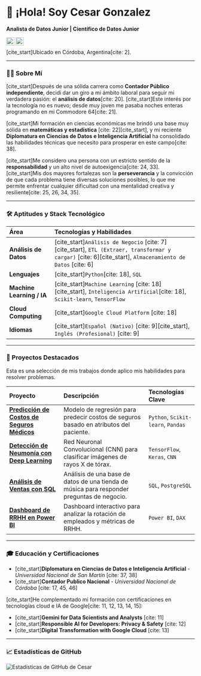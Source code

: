 # 👋 ¡Hola! Soy Cesar Gonzalez
**Analista de Datos Junior | Científico de Datos Junior**

<a href="https://www.linkedin.com/in/cesar-m-gonzalez">
  <img align="left" alt="LinkedIn de Cesar" width="22px" src="https://cdn.jsdelivr.net/npm/simple-icons@v3/icons/linkedin.svg" />
</a>
<a href="mailto:cesarmg77.data@gmail.com">
  <img align="left" alt="Email de Cesar" width="22px" src="https://cdn.jsdelivr.net/npm/simple-icons@v3/icons/gmail.svg" />
</a>
<br>

[cite_start]Ubicado en Córdoba, Argentina[cite: 2].

---

### 👨‍💻 Sobre Mí

[cite_start]Después de una sólida carrera como **Contador Público independiente**, decidí dar un giro a mi ámbito laboral para seguir mi verdadera pasión: el **análisis de datos**[cite: 20]. [cite_start]Este interés por la tecnología no es nuevo; desde muy joven me pasaba noches enteras programando en mi Commodore 64[cite: 21].

[cite_start]Mi formación en ciencias económicas me brindó una base muy sólida en **matemáticas y estadística** [cite: 22][cite_start], y mi reciente **Diplomatura en Ciencias de Datos e Inteligencia Artificial** ha consolidado las habilidades técnicas que necesito para prosperar en este campo[cite: 38].

[cite_start]Me considero una persona con un estricto sentido de la **responsabilidad** y un alto nivel de autoexigencia[cite: 24, 33]. [cite_start]Mis dos mayores fortalezas son la **perseverancia** y la convicción de que cada problema tiene diversas soluciones posibles, lo que me permite enfrentar cualquier dificultad con una mentalidad creativa y resiliente[cite: 25, 26, 34, 35].

---

### 🛠️ Aptitudes y Stack Tecnológico

| Área | Tecnologías y Habilidades |
| :--- | :--- |
| **Análisis de Datos** | [cite_start]`Análisis de Negocio` [cite: 7][cite_start], `ETL (Extraer, transformar y cargar)` [cite: 6][cite_start], `Almacenamiento de Datos` [cite: 6] |
| **Lenguajes** | [cite_start]`Python`[cite: 18], `SQL` |
| **Machine Learning / IA** | [cite_start]`Machine Learning` [cite: 18][cite_start], `Inteligencia Artificial`[cite: 18], `Scikit-learn`, `TensorFlow` |
| **Cloud Computing** | [cite_start]`Google Cloud Platform` [cite: 18] |
| **Idiomas** | [cite_start]`Español (Nativo)` [cite: 9][cite_start], `Inglés (Profesional)` [cite: 9] |

---

### 🚀 Proyectos Destacados

Esta es una selección de mis trabajos donde aplico mis habilidades para resolver problemas.

| Proyecto | Descripción | Tecnologías Clave |
| :--- | :--- | :--- |
| **[Predicción de Costos de Seguros Médicos](https://github.com/Ra77Data/My-Portfolio/tree/main/Machine%20Learning%20Project%20-%20Medical%20Insurance%20Cost%20Prediction)** | Modelo de regresión para predecir costos de seguros basado en atributos del paciente. | `Python`, `Scikit-learn`, `Pandas` |
| **[Detección de Neumonía con Deep Learning](https://github.com/Ra77Data/My-Portfolio/tree/main/Deep%20Learning%20Project%20-%20Pneumonia%20Detection)** | Red Neuronal Convolucional (CNN) para clasificar imágenes de rayos X de tórax. | `TensorFlow`, `Keras`, `CNN` |
| **[Análisis de Ventas con SQL](https://github.com/Ra77Data/My-Portfolio/tree/main/SQL%20Project%20-%20Music%20Store%20Analysis)** | Análisis de una base de datos de una tienda de música para responder preguntas de negocio. | `SQL`, `PostgreSQL` |
| **[Dashboard de RRHH en Power BI](https://github.com/Ra77Data/My-Portfolio/tree/main/Power%20BI%20Project%20-%20HR%20Analytics)** | Dashboard interactivo para analizar la rotación de empleados y métricas de RRHH. | `Power BI`, `DAX` |

---

### 🎓 Educación y Certificaciones

* [cite_start]**Diplomatura en Ciencias de Datos e Inteligencia Artificial** - *Universidad Nacional de San Martín* [cite: 37, 38]
* [cite_start]**Contador Publico Nacional** - *Universidad Nacional de Córdoba* [cite: 17, 45, 46]

[cite_start]He complementado mi formación con certificaciones en tecnologías cloud e IA de Google[cite: 11, 12, 13, 14, 15]:
* [cite_start]**Gemini for Data Scientists and Analysts** [cite: 11]
* [cite_start]**Responsible AI for Developers: Privacy & Safety** [cite: 12]
* [cite_start]**Digital Transformation with Google Cloud** [cite: 13]

---

### 📈 Estadísticas de GitHub

![Estadísticas de GitHub de Cesar](https://github-readme-stats.vercel.app/api?username=Ra77Data&show_icons=true&theme=radical&hide_border=true&count_private=true)
